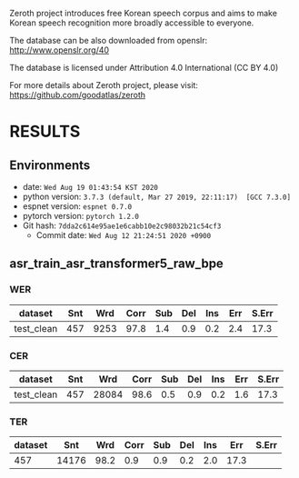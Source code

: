 <!-- Generated by scripts/utils/show_asr_result.sh -->
Zeroth project introduces free Korean speech corpus and aims to make Korean speech recognition more broadly accessible to everyone. 

The database can be also downloaded from openslr:
http://www.openslr.org/40

The database is licensed under Attribution 4.0 International (CC BY 4.0)

For more details about Zeroth project, please visit:
https://github.com/goodatlas/zeroth

# RESULTS
## Environments
- date: `Wed Aug 19 01:43:54 KST 2020`
- python version: `3.7.3 (default, Mar 27 2019, 22:11:17)  [GCC 7.3.0]`
- espnet version: `espnet 0.7.0`
- pytorch version: `pytorch 1.2.0`
- Git hash: `7dda2c614e95ae1e6cabb10e2c98032b21c54cf3`
  - Commit date: `Wed Aug 12 21:24:51 2020 +0900`

## asr_train_asr_transformer5_raw_bpe
### WER

|dataset|Snt|Wrd|Corr|Sub|Del|Ins|Err|S.Err|
|---|---|---|---|---|---|---|---|---|
|test_clean|457|9253|97.8|1.4|0.9|0.2|2.4|17.3|

### CER

|dataset|Snt|Wrd|Corr|Sub|Del|Ins|Err|S.Err|
|---|---|---|---|---|---|---|---|---|
|test_clean|457|28084|98.6|0.5|0.9|0.2|1.6|17.3|

### TER

|dataset|Snt|Wrd|Corr|Sub|Del|Ins|Err|S.Err|
|---|---|---|---|---|---|---|---|---|
|457|14176|98.2|0.9|0.9|0.2|2.0|17.3|

